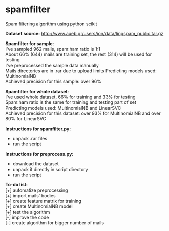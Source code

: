 # spamfilter
Spam filtering algorithm using python scikit

**Dataset source:** http://www.aueb.gr/users/ion/data/lingspam_public.tar.gz  

**Spamfilter for sample**:  
I've sampled 962 mails, spam:ham ratio is 1:1  
About 66% (644) mails are training set, the rest (314) will be used for testing  
I've preprocessed the sample data manually   
Mails directories are in .rar due to upload limits 
Predicting models used: MultinomialNB  
Achieved precision for this sample: over 96%  
  
**Spamfilter for whole dataset**:  
I've used whole dataset, 66% for training and 33% for testing  
Spam:ham ratio is the same for training and testing part of set  
Predicting models used: MultinomialNB and LinearSVC  
Achieved precision for this dataset: over 93% for MultinomialNB and over 80% for LinearSVC
  
**Instructions for spamfilter.py:**  
- unpack .rar files  
- run the script  
  
**Instructions for preprocess.py:**  
- download the dataset  
- unpack it directly in script directory  
- run the script

**To-do list:**  
[+] automatize preprocessing  
[+] import mails' bodies  
[+] create feature matrix for training  
[+] create MultinomialNB model  
[+] test the algorithm  
[-] improve the code  
[-] create algorithm for bigger number of mails  
